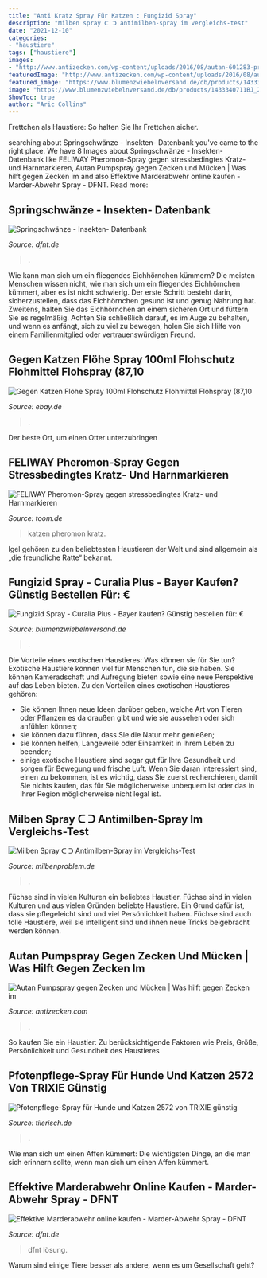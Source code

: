 ```yaml
---
title: "Anti Kratz Spray Für Katzen : Fungizid Spray"
description: "Milben spray ᑕ ᑐ antimilben-spray im vergleichs-test"
date: "2021-12-10"
categories:
- "haustiere"
tags: ["haustiere"]
images:
- "http://www.antizecken.com/wp-content/uploads/2016/08/autan-601283-protection-plus-pumpspray-100-ml.jpg"
featuredImage: "http://www.antizecken.com/wp-content/uploads/2016/08/autan-601283-protection-plus-pumpspray-100-ml.jpg"
featured_image: "https://www.blumenzwiebelnversand.de/db/products/1433340711BJ_2411450_Twist_Plus_Fungicide_spray_1_l___Bayer.jpg"
image: "https://www.blumenzwiebelnversand.de/db/products/1433340711BJ_2411450_Twist_Plus_Fungicide_spray_1_l___Bayer.jpg"
ShowToc: true
author: "Aric Collins"
---
```



Frettchen als Haustiere: So halten Sie Ihr Frettchen sicher.

	

		
searching about Springschwänze - Insekten- Datenbank you've came to the right place. We have 8 Images about Springschwänze - Insekten- Datenbank like FELIWAY Pheromon-Spray gegen stressbedingtes Kratz- und Harnmarkieren, Autan Pumpspray gegen Zecken und Mücken | Was hilft gegen Zecken im and also Effektive Marderabwehr online kaufen - Marder-Abwehr Spray - DFNT. Read more:
		
    
## Springschwänze - Insekten- Datenbank

<img loading=lazy src="https://www.dfnt.de/wp-content/plugins/insectdb/img/springschwaenze.jpg" onerror="this.onerror=null;this.src='https://tse4.mm.bing.net/th?id=OIP.GWaB7kCCOLUCcoBMpsU9qQAAAA&amp;pid=15.1';" alt="Springschwänze - Insekten- Datenbank">

_Source: dfnt.de_

>. 

	

Wie kann man sich um ein fliegendes Eichhörnchen kümmern?
Die meisten Menschen wissen nicht, wie man sich um ein fliegendes Eichhörnchen kümmert, aber es ist nicht schwierig. Der erste Schritt besteht darin, sicherzustellen, dass das Eichhörnchen gesund ist und genug Nahrung hat. Zweitens, halten Sie das Eichhörnchen an einem sicheren Ort und füttern Sie es regelmäßig. Achten Sie schließlich darauf, es im Auge zu behalten, und wenn es anfängt, sich zu viel zu bewegen, holen Sie sich Hilfe von einem Familienmitglied oder vertrauenswürdigen Freund.

    
## Gegen Katzen Flöhe Spray 100ml Flohschutz Flohmittel Flohspray (87,10

<img loading=lazy src="https://i.ebayimg.com/images/g/UhwAAOSwo4pfZKB-/s-l400.jpg" onerror="this.onerror=null;this.src='https://tse3.mm.bing.net/th?id=OIP.cxKmhJzDHVeRHS47bjWyfgAAAA&amp;pid=15.1';" alt="Gegen Katzen Flöhe Spray 100ml Flohschutz Flohmittel Flohspray (87,10">

_Source: ebay.de_

>. 

	

Der beste Ort, um einen Otter unterzubringen

    
## FELIWAY Pheromon-Spray Gegen Stressbedingtes Kratz- Und Harnmarkieren

<img loading=lazy src="https://static.toom.de/produkte/bilder/2630666/2630666_01.png" onerror="this.onerror=null;this.src='https://tse3.mm.bing.net/th?id=OIP.Zh6_46BoC_TI97vcq5oo5QHaHa&amp;pid=15.1';" alt="FELIWAY Pheromon-Spray gegen stressbedingtes Kratz- und Harnmarkieren">

_Source: toom.de_

>katzen pheromon kratz. 

	

Igel gehören zu den beliebtesten Haustieren der Welt und sind allgemein als „die freundliche Ratte“ bekannt.

    
## Fungizid Spray - Curalia Plus - Bayer Kaufen? Günstig Bestellen Für: €

<img loading=lazy src="https://www.blumenzwiebelnversand.de/db/products/1433340711BJ_2411450_Twist_Plus_Fungicide_spray_1_l___Bayer.jpg" onerror="this.onerror=null;this.src='https://tse3.mm.bing.net/th?id=OIP.vrbwtQ-uyM_Sf5O4KVBQ0AHaHa&amp;pid=15.1';" alt="Fungizid Spray - Curalia Plus - Bayer kaufen? Günstig bestellen für: €">

_Source: blumenzwiebelnversand.de_

>. 

	

Die Vorteile eines exotischen Haustieres: Was können sie für Sie tun?
Exotische Haustiere können viel für Menschen tun, die sie haben. Sie können Kameradschaft und Aufregung bieten sowie eine neue Perspektive auf das Leben bieten. Zu den Vorteilen eines exotischen Haustieres gehören:
- Sie können Ihnen neue Ideen darüber geben, welche Art von Tieren oder Pflanzen es da draußen gibt und wie sie aussehen oder sich anfühlen können;
- sie können dazu führen, dass Sie die Natur mehr genießen;
- sie können helfen, Langeweile oder Einsamkeit in Ihrem Leben zu beenden;
- einige exotische Haustiere sind sogar gut für Ihre Gesundheit und sorgen für Bewegung und frische Luft. Wenn Sie daran interessiert sind, einen zu bekommen, ist es wichtig, dass Sie zuerst recherchieren, damit Sie nichts kaufen, das für Sie möglicherweise unbequem ist oder das in Ihrer Region möglicherweise nicht legal ist.

    
## Milben Spray ᑕ ᑐ Antimilben-Spray Im Vergleichs-Test

<img loading=lazy src="https://images-eu.ssl-images-amazon.com/images/I/41VDG76DhTL.jpg" onerror="this.onerror=null;this.src='https://tse4.mm.bing.net/th?id=OIP.JB120qa6msrZYuy6UpoL-AAAAA&amp;pid=15.1';" alt="Milben Spray ᑕ ᑐ Antimilben-Spray im Vergleichs-Test">

_Source: milbenproblem.de_

>. 

	

Füchse sind in vielen Kulturen ein beliebtes Haustier.
Füchse sind in vielen Kulturen und aus vielen Gründen beliebte Haustiere. Ein Grund dafür ist, dass sie pflegeleicht sind und viel Persönlichkeit haben. Füchse sind auch tolle Haustiere, weil sie intelligent sind und ihnen neue Tricks beigebracht werden können.

    
## Autan Pumpspray Gegen Zecken Und Mücken | Was Hilft Gegen Zecken Im

<img loading=lazy src="http://www.antizecken.com/wp-content/uploads/2016/08/autan-601283-protection-plus-pumpspray-100-ml.jpg" onerror="this.onerror=null;this.src='https://tse2.mm.bing.net/th?id=OIP.dCv8Lf4UuBgRK6znUAADPAHaHa&amp;pid=15.1';" alt="Autan Pumpspray gegen Zecken und Mücken | Was hilft gegen Zecken im">

_Source: antizecken.com_

>. 

	

So kaufen Sie ein Haustier: Zu berücksichtigende Faktoren wie Preis, Größe, Persönlichkeit und Gesundheit des Haustieres

    
## Pfotenpflege-Spray Für Hunde Und Katzen 2572 Von TRIXIE Günstig

<img loading=lazy src="https://d1aev0esfa35jt.cloudfront.net/large/p/pfotenpflege-spray-fuer-hunde-und-katzen-1546551404.jpg" onerror="this.onerror=null;this.src='https://tse3.mm.bing.net/th?id=OIP.mF3jXiIcLXJLqLMON4RFTwHaHa&amp;pid=15.1';" alt="Pfotenpflege-Spray für Hunde und Katzen 2572 von TRIXIE günstig">

_Source: tiierisch.de_

>. 

	

Wie man sich um einen Affen kümmert: Die wichtigsten Dinge, an die man sich erinnern sollte, wenn man sich um einen Affen kümmert.

    
## Effektive Marderabwehr Online Kaufen - Marder-Abwehr Spray - DFNT

<img loading=lazy src="https://www.dfnt.de/wp-content/uploads/2019/05/marderspray-i1.jpg" onerror="this.onerror=null;this.src='https://tse3.mm.bing.net/th?id=OIP.wc5uB_0KqL1VYbhftx8RlgHaHa&amp;pid=15.1';" alt="Effektive Marderabwehr online kaufen - Marder-Abwehr Spray - DFNT">

_Source: dfnt.de_

>dfnt lösung. 

	

Warum sind einige Tiere besser als andere, wenn es um Gesellschaft geht?

